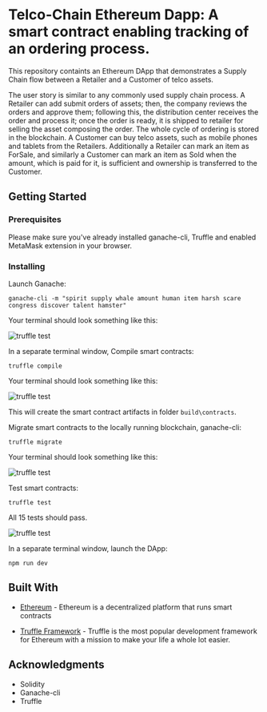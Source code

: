 # Telco-Chain Ethereum Dapp: A smart contract enabling tracking of an ordering process.

  This repository containts an Ethereum DApp that demonstrates a Supply Chain flow between a Retailer and a Customer of telco assets.

  The user story is similar to any commonly used supply chain process. A Retailer can add submit orders of assets; then, the company reviews the orders and approve them; following this, the distribution center receives  the order and process it; once the order is ready, it is shipped to retailer for selling the asset composing the order. The whole cycle of ordering is stored in the blockchain. A Customer can buy telco assets, such as mobile phones and tablets from the Retailers. Additionally a Retailer can mark an item as ForSale, and similarly a Customer can mark an item as Sold when the amount, which is paid for it, is sufficient and ownership is transferred to the Customer.

<!-- The DApp User Interface when running should look like...

![truffle test](images/ftc_product_overview.png)

![truffle test](images/ftc_farm_details.png)

![truffle test](images/ftc_product_details.png)

![truffle test](images/ftc_transaction_history.png) -->


## Getting Started

### Prerequisites

Please make sure you've already installed ganache-cli, Truffle and enabled MetaMask extension in your browser.

<!-- ```
Give examples (to be clarified)
``` -->

### Installing

<!-- A step by step series of examples that tell you have to get a development env running

Clone this repository:

```
git clone https://github.com/udacity/nd1309/tree/master/course-5/project-6
```

Change directory to ```project-6``` folder and install all requisite npm packages (as listed in ```package.json```):

```
cd project-6
npm install
``` -->

Launch Ganache:

```
ganache-cli -m "spirit supply whale amount human item harsh scare congress discover talent hamster"
```

Your terminal should look something like this:

![truffle test](images/ganache-cli.png)

In a separate terminal window, Compile smart contracts:

```
truffle compile
```

Your terminal should look something like this:

![truffle test](images/truffle_compile.png)

This will create the smart contract artifacts in folder ```build\contracts```.

Migrate smart contracts to the locally running blockchain, ganache-cli:

```
truffle migrate
```

Your terminal should look something like this:

![truffle test](images/truffle_migrate.png)

Test smart contracts:

```
truffle test
```

All 15 tests should pass.

![truffle test](images/truffle_test.png)

In a separate terminal window, launch the DApp:

```
npm run dev
```

## Built With

* [Ethereum](https://www.ethereum.org/) - Ethereum is a decentralized platform that runs smart contracts
<!-- * [IPFS](https://ipfs.io/) - IPFS is the Distributed Web | A peer-to-peer hypermedia protocol
to make the web faster, safer, and more open. -->
* [Truffle Framework](http://truffleframework.com/) - Truffle is the most popular development framework for Ethereum with a mission to make your life a whole lot easier.


## Acknowledgments

* Solidity
* Ganache-cli
* Truffle
<!-- * IPFS -->
